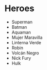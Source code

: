 # Heroes

- Superman
- Batman
- Aquaman
- Mujer Maravilla
- Linterna Verde
- Robin
- Volcán Negro
- Nick Fury
- Hulk

